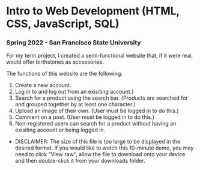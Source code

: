 # Intro to Web Development (HTML, CSS, JavaScript, SQL)

### Spring 2022 - San Francisco State University

For my term project, I created a semi-functional website that, if it were real, would offer birthstones as accessories.

The functions of this website are the following:
1.  Create a new account.
2.  Log in to and log out from an exisiting account.)
3.  Search for a product using the search bar. (Products are searched for and grouped together by at least one character.)
4.  Upload an image of their own. (User must be logged in to do this.)
5.  Comment on a post. (User must be logged in to do this.)
6.  Non-registered users can search for a product without having an exisiting account or being logged in.

* DISCLAIMER: The size of this file is too large to be displayed in the desired format. If you would like to watch this 10-minute demo, you may need to click "View raw", allow the file to download onto your device and then double-click it from your downloads folder.
